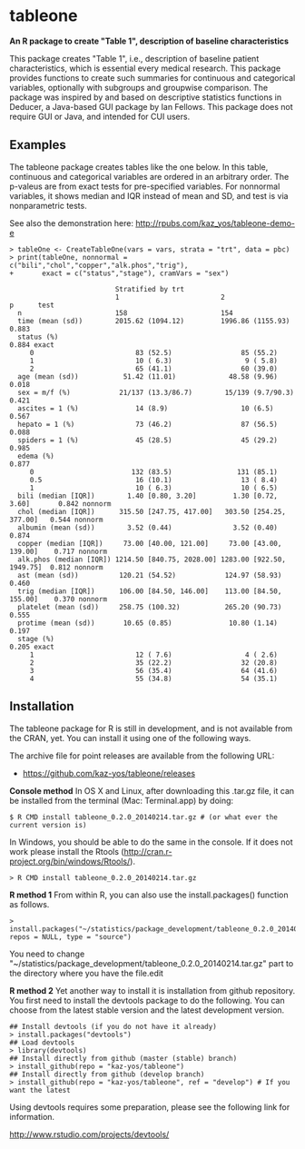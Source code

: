 tableone
===============================================================================

**An R package to create "Table 1", description of baseline characteristics**

This package creates "Table 1", i.e., description of baseline patient characteristics, which is essential every medical research. This package provides functions to create such summaries for continuous and categorical variables, optionally with subgroups and groupwise comparison. The package was inspired by and based on descriptive statistics functions in Deducer, a Java-based GUI package by Ian Fellows. This package does not require GUI or Java, and intended for CUI users.


Examples
-------------------------------------------------------------------------------

The tableone package creates tables like the one below. In this table, continuous and categorical variables are ordered in an arbitrary order. The p-valeus are from exact tests for pre-specified variables. For nonnormal variables, it shows median and IQR instead of mean and SD, and test is via nonparametric tests.

See also the demonstration here: http://rpubs.com/kaz_yos/tableone-demo-e

```
> tableOne <- CreateTableOne(vars = vars, strata = "trt", data = pbc)
> print(tableOne, nonnormal = c("bili","chol","copper","alk.phos","trig"),
+       exact = c("status","stage"), cramVars = "sex")

                          Stratified by trt
                          1                         2                         p      test   
  n                       158                       154                                     
  time (mean (sd))        2015.62 (1094.12)         1996.86 (1155.93)          0.883        
  status (%)                                                                   0.884 exact  
     0                         83 (52.5)                 85 (55.2)                          
     1                         10 ( 6.3)                  9 ( 5.8)                          
     2                         65 (41.1)                 60 (39.0)                          
  age (mean (sd))           51.42 (11.01)             48.58 (9.96)             0.018        
  sex = m/f (%)            21/137 (13.3/86.7)        15/139 (9.7/90.3)         0.421        
  ascites = 1 (%)              14 (8.9)                  10 (6.5)              0.567        
  hepato = 1 (%)               73 (46.2)                 87 (56.5)             0.088        
  spiders = 1 (%)              45 (28.5)                 45 (29.2)             0.985        
  edema (%)                                                                    0.877        
     0                        132 (83.5)                131 (85.1)                          
     0.5                       16 (10.1)                 13 ( 8.4)                          
     1                         10 ( 6.3)                 10 ( 6.5)                          
  bili (median [IQR])        1.40 [0.80, 3.20]         1.30 [0.72, 3.60]       0.842 nonnorm
  chol (median [IQR])      315.50 [247.75, 417.00]   303.50 [254.25, 377.00]   0.544 nonnorm
  albumin (mean (sd))        3.52 (0.44)               3.52 (0.40)             0.874        
  copper (median [IQR])     73.00 [40.00, 121.00]     73.00 [43.00, 139.00]    0.717 nonnorm
  alk.phos (median [IQR]) 1214.50 [840.75, 2028.00] 1283.00 [922.50, 1949.75]  0.812 nonnorm
  ast (mean (sd))          120.21 (54.52)            124.97 (58.93)            0.460        
  trig (median [IQR])      106.00 [84.50, 146.00]    113.00 [84.50, 155.00]    0.370 nonnorm
  platelet (mean (sd))     258.75 (100.32)           265.20 (90.73)            0.555        
  protime (mean (sd))       10.65 (0.85)              10.80 (1.14)             0.197        
  stage (%)                                                                    0.205 exact  
     1                         12 ( 7.6)                  4 ( 2.6)                          
     2                         35 (22.2)                 32 (20.8)                          
     3                         56 (35.4)                 64 (41.6)                          
     4                         55 (34.8)                 54 (35.1)                          
```


Installation
-------------------------------------------------------------------------------

The tableone package for R is still in development, and is not available from the CRAN, yet. You can install it using one of the following ways.

The archive file for point releases are available from the following  URL:

- https://github.com/kaz-yos/tableone/releases

**Console method**
In OS X and Linux, after downloading this .tar.gz file, it can be installed from the terminal (Mac: Terminal.app) by doing:

```
$ R CMD install tableone_0.2.0_20140214.tar.gz # (or what ever the current version is)
```

In Windows, you should be able to do the same in the console. If it does not work please install the Rtools (http://cran.r-project.org/bin/windows/Rtools/).

```
> R CMD install tableone_0.2.0_20140214.tar.gz
```

**R method 1**
From within R, you can also use the install.packages() function as follows.

```
> install.packages("~/statistics/package_development/tableone_0.2.0_20140214.tar.gz", repos = NULL, type = "source")
```

You need to change "~/statistics/package_development/tableone_0.2.0_20140214.tar.gz" part to the directory where you have the file.edit

**R method 2**
Yet another way to install it is installation from github repository. You first need to install the devtools package to do the following. You can choose from the latest stable version and the latest development version.
```
## Install devtools (if you do not have it already)
> install.packages("devtools")
## Load devtools
> library(devtools)
## Install directly from github (master (stable) branch)
> install_github(repo = "kaz-yos/tableone")
## Install directly from github (develop branch)
> install_github(repo = "kaz-yos/tableone", ref = "develop") # If you want the latest
```

Using devtools requires some preparation, please see the following link for information.

http://www.rstudio.com/projects/devtools/
